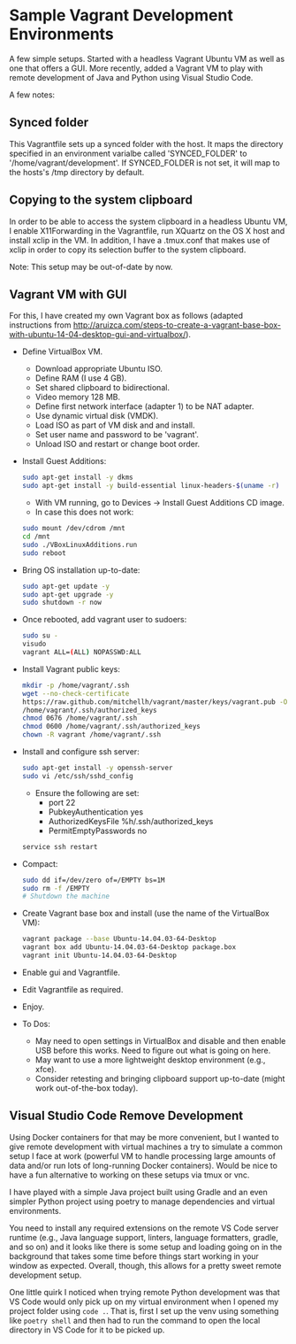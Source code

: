 # Sample Vagrant Development Environments

A few simple setups. Started with a headless Vagrant Ubuntu VM as well as
one that offers a GUI. More recently, added a Vagrant VM to play with remote development of Java and Python using Visual Studio Code.

A few notes:

## Synced folder

This Vagrantfile sets up a synced folder with the host. It maps the 
directory specified in an environment varialbe called 'SYNCED_FOLDER' to 
'/home/vagrant/development'. If SYNCED_FOLDER is not set, it will map to the
hosts's /tmp directory by default.

## Copying to the system clipboard

In order to be able to access the system clipboard in a headless Ubuntu VM, I
enable X11Forwarding in the Vagrantfile, run XQuartz on the OS X host and
install xclip in the VM.
In addition, I have a .tmux.conf that makes use of xclip in order to copy its
selection buffer to the system clipboard.

Note: This setup may be out-of-date by now.

## Vagrant VM with GUI

For this, I have created my own Vagrant box as follows (adapted instructions from
<http://aruizca.com/steps-to-create-a-vagrant-base-box-with-ubuntu-14-04-desktop-gui-and-virtualbox/>).

* Define VirtualBox VM.
  * Download appropriate Ubuntu ISO.
  * Define RAM (I use 4 GB).
  * Set shared clipboard to bidirectional.
  * Video memory 128 MB.
  * Define first network interface (adapter 1) to be NAT adapter.
  * Use dynamic virtual disk (VMDK). 
  * Load ISO as part of VM disk and and install.
  * Set user name and password to be 'vagrant'.
  * Unload ISO and restart or change boot order.
* Install Guest Additions:

  ```bash
  sudo apt-get install -y dkms
  sudo apt-get install -y build-essential linux-headers-$(uname -r)
  ```

  * With VM running, go to Devices -> Install Guest Additions CD image.
  * In case this does not work:

  ```bash
  sudo mount /dev/cdrom /mnt
  cd /mnt
  sudo ./VBoxLinuxAdditions.run
  sudo reboot
  ```

* Bring OS installation up-to-date:

  ```bash
  sudo apt-get update -y
  sudo apt-get upgrade -y
  sudo shutdown -r now
  ```

* Once rebooted, add vagrant user to sudoers:

  ```bash
  sudo su -
  visudo
  vagrant ALL=(ALL) NOPASSWD:ALL
  ```

* Install Vagrant public keys:

  ```bash
  mkdir -p /home/vagrant/.ssh
  wget --no-check-certificate
  https://raw.github.com/mitchellh/vagrant/master/keys/vagrant.pub -O
  /home/vagrant/.ssh/authorized_keys
  chmod 0676 /home/vagrant/.ssh
  chmod 0600 /home/vagrant/.ssh/authorized_keys
  chown -R vagrant /home/vagrant/.ssh
  ```

* Install and configure ssh server:

  ```bash
  sudo apt-get install -y openssh-server
  sudo vi /etc/ssh/sshd_config
  ```

  * Ensure the following are set:
    * port 22
    * PubkeyAuthentication yes
    * AuthorizedKeysFile %h/.ssh/authorized_keys
    * PermitEmptyPasswords no

  ```bash
  service ssh restart
  ```

* Compact:

  ```bash
  sudo dd if=/dev/zero of=/EMPTY bs=1M
  sudo rm -f /EMPTY
  # Shutdown the machine
  ```

* Create Vagrant base box and install (use the name of the VirtualBox VM):

  ```bash
  vagrant package --base Ubuntu-14.04.03-64-Desktop
  vagrant box add Ubuntu-14.04.03-64-Desktop package.box
  vagrant init Ubuntu-14.04.03-64-Desktop
  ```

* Enable gui and Vagrantfile.
* Edit Vagrantfile as required.
* Enjoy.

* To Dos:
  * May need to open settings in VirtualBox and disable and then enable
    USB before this works. Need to figure out what is going on here.
  * May want to use a more lightweight desktop environment (e.g., xfce).
  * Consider retesting and bringing clipboard support up-to-date (might work
    out-of-the-box today).
  
## Visual Studio Code Remove Development

Using Docker containers for that may be more convenient, but I wanted to give
remote development with virtual machines a try to simulate a common setup I face
at work (powerful VM to handle processing large amounts of data and/or run lots
of long-running Docker containers). Would be nice to have a fun alternative to
working on these setups via tmux or vnc.

I have played with a simple Java project built using Gradle and an even simpler
Python project using poetry to manage dependencies and virtual environments.

You need to install any required extensions on the remote VS Code server runtime
(e.g., Java language support, linters, language formatters, gradle, and so on)
and it looks like there is some setup and loading going on in the background
that takes some time before things start working in your window as expected.
Overall, though, this allows for a pretty sweet remote development setup.

One little quirk I noticed when trying remote Python development was that VS
Code would only pick up on my virtual environment when I opened my project
folder using `code .`. That is, first I set up the venv using something like
`poetry shell` and then had to run the command to open the local directory in VS
Code for it to be picked up.
